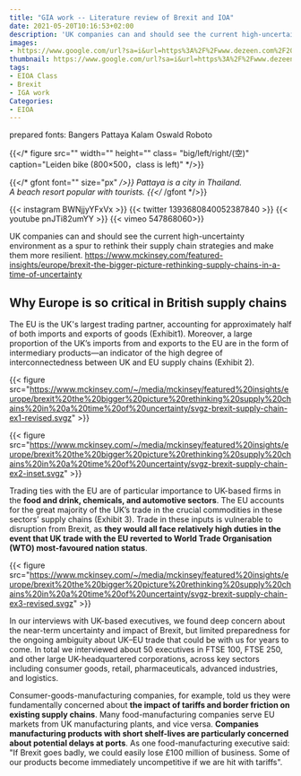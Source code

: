 ```yaml
---
title: "GIA work -- Literature review of Brexit and IOA"
date: 2021-05-20T10:16:53+02:00
description: 'UK companies can and should see the current high-uncertainty environment as a spur to rethink their supply chain strategies and make them more resilient.'
images:
- https://www.google.com/url?sa=i&url=https%3A%2F%2Fwww.dezeen.com%2F2021%2F02%2F08%2Fbrexit-designers-admin-nightmare%2F&psig=AOvVaw1_YL8HuS83ubOz7P-7gyfq&ust=1621586195552000&source=images&cd=vfe&ved=0CAIQjRxqFwoTCODZ27_t1_ACFQAAAAAdAAAAABAD
thumbnail: https://www.google.com/url?sa=i&url=https%3A%2F%2Fwww.dezeen.com%2F2021%2F02%2F08%2Fbrexit-designers-admin-nightmare%2F&psig=AOvVaw1_YL8HuS83ubOz7P-7gyfq&ust=1621586195552000&source=images&cd=vfe&ved=0CAIQjRxqFwoTCODZ27_t1_ACFQAAAAAdAAAAABAD
tags:
- EIOA Class
- Brexit
- IGA work
Categories:
- EIOA
---
```

prepared fonts:
Bangers Pattaya Kalam
Oswald  Roboto

{{</* figure src="" width="" height="" class= "big/left/right/(空)" caption="Leiden bike (800×500，class is left)" */>}}

{{</* gfont font="" size="px" */>}}
Pattaya is a city in Thailand.<br>A beach resort popular with tourists.
{{</* /gfont */>}} <br>

{{< instagram BWNjjyYFxVx >}}
{{< twitter 1393680840052387840 >}}
{{< youtube pnJTi82umYY >}}
{{< vimeo 547868060>}}

UK companies can and should see the current high-uncertainty environment as a spur to rethink their supply chain strategies and make them more resilient.
https://www.mckinsey.com/featured-insights/europe/brexit-the-bigger-picture-rethinking-supply-chains-in-a-time-of-uncertainty

## Why Europe is so critical in British supply chains

The EU is the UK's largest trading partner, accounting for approximately half of both imports and exports of goods (Exhibit1). Moreover, a large proportion of the UK’s imports from and exports to the EU are in the form of intermediary products—an indicator of the high degree of interconnectedness between UK and EU supply chains (Exhibit 2).

{{< figure src="https://www.mckinsey.com/~/media/mckinsey/featured%20insights/europe/brexit%20the%20bigger%20picture%20rethinking%20supply%20chains%20in%20a%20time%20of%20uncertainty/svgz-brexit-supply-chain-ex1-revised.svgz" >}}

{{< figure src="https://www.mckinsey.com/~/media/mckinsey/featured%20insights/europe/brexit%20the%20bigger%20picture%20rethinking%20supply%20chains%20in%20a%20time%20of%20uncertainty/svgz-brexit-supply-chain-ex2-inset.svgz" >}}

Trading ties with the EU are of particular importance to UK-based firms in the **food and drink, chemicals, and automotive sectors**. The EU accounts for the great majority of the UK’s trade in the crucial commodities in these sectors’ supply chains (Exhibit 3). Trade in these inputs is vulnerable to disruption from Brexit, as **they would all face relatively high duties in the event that UK trade with the EU reverted to World Trade Organisation (WTO) most-favoured nation status**.

{{< figure src="https://www.mckinsey.com/~/media/mckinsey/featured%20insights/europe/brexit%20the%20bigger%20picture%20rethinking%20supply%20chains%20in%20a%20time%20of%20uncertainty/svgz-brexit-supply-chain-ex3-revised.svgz" >}}

In our interviews with UK-based executives, we found deep concern about the near-term uncertainty and impact of Brexit, but limited preparedness for the ongoing ambiguity about UK–EU trade that could be with us for years to come. In total we interviewed about 50 executives in FTSE 100, FTSE 250, and other large UK-headquartered corporations, across key sectors including consumer goods, retail, pharmaceuticals, advanced industries, and logistics.

Consumer-goods-manufacturing companies, for example, told us they were fundamentally concerned about **the impact of tariffs and border friction on existing supply chains**. Many food-manufacturing companies serve EU markets from UK manufacturing plants, and vice versa. **Companies manufacturing products with short shelf-lives are particularly concerned about potential delays at ports**. As one food-manufacturing executive said: "If Brexit goes badly, we could easily lose £100 million of business. Some of our products become immediately uncompetitive if we are hit with tariffs".
